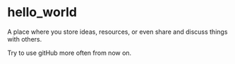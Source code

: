 # hello_world
A place where you store ideas, resources, or even share and discuss things with others.

Try to use gitHub more often from now on.
